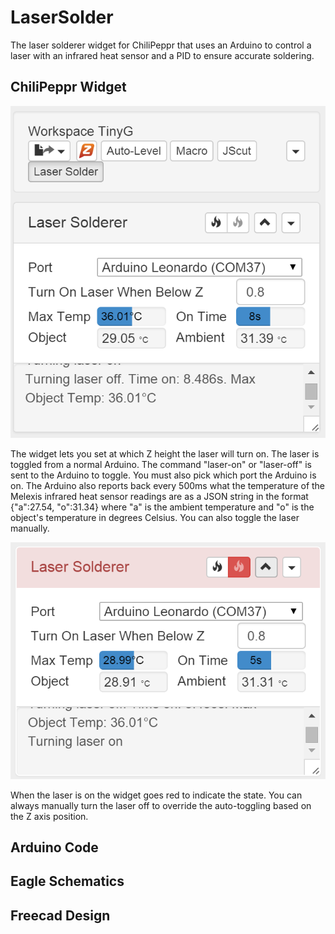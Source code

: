 LaserSolder
===========

The laser solderer widget for ChiliPeppr that uses an Arduino to control a laser with an infrared heat sensor and a PID to ensure accurate soldering.

ChiliPeppr Widget
-----------
![Screenshot](https://raw.githubusercontent.com/chilipeppr/LaserSolder/master/chilipeppr_widget/screenshot.png "Screenshot")

The widget lets you set at which Z height the laser will turn on. The laser is toggled from a normal Arduino. The command "laser-on" or "laser-off" is sent to the Arduino to toggle. You must also pick which port the Arduino is on. The Arduino also reports back every 500ms what the temperature of the Melexis infrared heat sensor readings are as a JSON string in the format {"a":27.54, "o":31.34} where "a" is the ambient temperature and "o" is the object's temperature in degrees Celsius. You can also toggle the laser manually.

![Screenshot](https://raw.githubusercontent.com/chilipeppr/LaserSolder/master/chilipeppr_widget/screenshot_laseron.png "Screenshot")

When the laser is on the widget goes red to indicate the state. You can always manually turn the laser off to override the auto-toggling based on the Z axis position.

Arduino Code
----------

Eagle Schematics
----------

Freecad Design
----------

